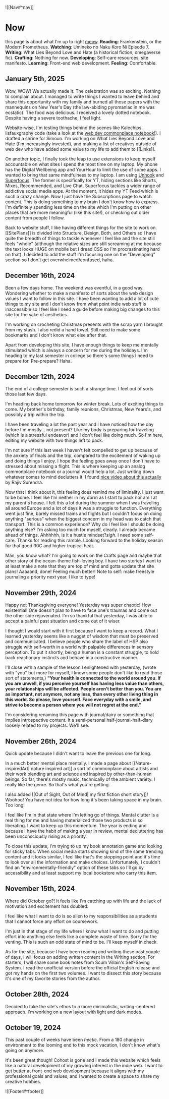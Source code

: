 ![[Nav#^nav]]

# Now

this page is about what I'm up to right [meow](https://nownownow.com/about).
**Reading**: Frankenstein, or the Modern Prometheus.
**Watching**: Umineko no Naku Koro Ni Episode 7.
**Writing**: What Lies Beyond Love and Hate (a historical fiction, omegaverse fic).
**Crafting**: Nothing for now.
**Developing**: Self-care resources, site manifesto.
**Learning**: Front-end web development.
**Feeling**: Comfortable.

## January 5th, 2025
Wow, WOW! We actually made it. The celebration was so exciting. Nothing to complain about. I managed to write things I wanted to leave behind and share this opportunity with my family and burned all those papers with the mannequins on New Year's Day (the law-abiding pyromaniac in me was ecstatic). The food was delicious. I received a lovely dotted notebook. Despite having a severe toothache, I feel light.

Website-wise, I'm testing things behind the scenes like Kalechips' lisfauxgraphy code (take a look at the [web dev commonplace notebook!]()). I drafted a shrine for Simoun. I'm working on What Lies Beyond Love and Hate (I'm increasingly invested), and making a list of creatives outside of web dev who have added some value to my life to add them to [[Links]].

On another topic, I finally took the leap to use extensions to keep myself accountable on what sites I spend the most time on my laptop. My phone has the Digital Wellbeing app and YourHour to limit the use of some apps. I wanted to bring that same mindfulness to my laptop. I am using [Unhook](https://chromewebstore.google.com/detail/unhook-remove-youtube-rec/khncfooichmfjbepaaaebmommgaepoid) and [Superfocus](https://chromewebstore.google.com/detail/superfocus-time-tracker-b/dboceidahklphhjpfbpnicodnbkoiokn/reviews). The former is specifically for YT, hiding sections like Shorts, Mixes, Recommended, and Live Chat. Superfocus tackles a wider range of addictive social media apps. At the moment, it hides my YT Feed which is such a crazy change. Now I just have the Subscriptions page to watch content. This is doing something to my brain I don't know how to express. I'm definitely spending less time on the site which I'm putting on other places that are more meaningful (like this site!), or checking out older content from people I follow.

Back to website stuff, I like having different things for the site to work on. [[SitePlans]] is divided into Structure, Design, Both, and Others so I have quite the breadth of things to tackle whenever I feel like and the site still feels "whole" (although the relative sizes are still screaming at me because the text looks HUGE on mobile but I dread CSS so I'm procrastinating hard on that). I decided to add the stuff I'm focusing one on the "Developing" section so I don't get overwhelmed/confused, haha.

## December 16th, 2024
 Been a few days home. The weekend was eventful, in a good way. Wondering whether to make a manifesto of sorts about the web design values I want to follow in this site. I have been wanting to add a lot of cute things to my site and I don't know from what point indie web stuff is inaccessible so I feel like I need a guide before making big changes to this site for the sake of aesthetics.

I'm working on crocheting Christmas presents with the scrap yarn I brought from my stash. I also redid a hand towel. Still need to make some bookmarks and I don't know what else after that.

Apart from developing this site, I have enough things to keep me mentally stimulated which is always a concern for me during the holidays. I'm heading to my last semester in college so there's some things I need to prepare for. Pre-prepare? Haha.

## December 12th, 2024
The end of a college semester is such a strange time. I feel out of sorts those last few days.

I'm heading back home tomorrow for winter break. Lots of exciting things to come. My brother's birthday, family reunions, Christmas, New Years's, and possibly a trip within the trip.

I have been traveling a lot the past year and I have noticed how the day before I'm mostly... not present? Like my body is preparing for traveling (which is a stressful endeavor) and I don't feel like doing much. So I'm here, editing my website with two things left to pack.

I'm not sure if this last week I haven't felt compelled to get up because of the anxiety of finals and the trip, compared to the excitement of waking up and doing things I enjoy. I hope the feeling goes away once I don't have to stressed about missing a flight. This is where keeping up an analog commonplace notebook or a journal would help a lot. Just writing down whatever comes to mind declutters it. I found [nice video about this actually](https://youtu.be/2-cyLX2eAn0?si=PO8ZlKzsXAeiIjg1) by Rajiv Surendra.

Now that I think about it, this feeling does remind me of liminality. I just want to be home. I feel like I'm neither in my dorm as I start to pack nor am I at my parent's house. I felt this a lot during the summer when I was traveling all around Europe and a lot of days it was a struggle to function. Everything went just fine, barely missed trains and flights but I couldn't focus on doing anything "serious" when the biggest concern in my head was to catch that transport. This is a common experience? Why do I feel like I should be doing anything else? I'm asking too much for myself, clearly. I already became ahead of things. Ahhhhhh, is it a hustle mindset?*sigh*. I need some self-care. Thanks for reading this ramble. Looking forward to the holiday season for that good 30C and higher tropical heat.

Man, you know what? I'm going to work on the Crafts page and maybe that other story of the ocean-theme fish-loving boy. I have two stories I want to at least make a note that they are top of mind and gotta update that site plans! Aaaaand, done! Feeling much better! Note to self: make freestyle journaling a priority next year. I like to type!

## November 29th, 2024

Happy not Thanksgiving everyone! Yesterday was super chaotic! How existential! One doesn't plan to have to face one's traumas and come out the other side rejuvenated. I'm so thankful that yesterday, I was able to accept a painful past situation and come out of it wiser.

I thought I would start with it first because I want to keep a record. What I learned yesterday seems like a nugget of wisdom that must be preserved and communicated. I believe people who share the label of HSP also struggle with self-worth in a world with palpable differences in sensory perception. To put it shortly, being a human is a constant struggle, to hold back reactionary instincts and behave in a constructive manner.

I'll close with a sample of the lesson I enlightened with yesterday, (wrote with "you" but more for myself, I know some people don't like to read those sort of statements,) **"Your health is connected to the world around you. If you are unwell, if you perceive yourself has having less value than others, your relationships will be affected. People aren't better than you. You are as important, not anymore, not any less, than every other living thing in this world. So please, love yourself. Face everyday with a smile, and strive to become a person whom you will not regret at the end."**

I'm considering renaming this page with journal/dairy or something that implies introspective content. It a semi-personal half-journal-half-diary loosely related to my projects. We'll see.

## November 26th, 2024

Quick update because I didn't want to leave the previous one for long.

In a much better mental place mentally. I made a page about [[Nature-inspiredArt| nature inspired art]] a sort of commonplace about artists and their work blending art and science and inspired by other-than-human beings. So far, there's mostly music, technically of the ambient variety. I really like the genre. So that's what you're getting.

I also added [[Out of Sight, Out of Mind| my first fiction short story]]! Woohoo! You have not idea for how long it's been taking space in my brain. Too long!

I feel like I'm in that state where I'm letting go of things. Mental clutter is a real thing for me and having materialized those two products is so liberating. I want to keep up this momentum. The year is ending and because I have the habit of making a year in review, mental decluttering has been unconsciously rising as a priority.

To close this update, I'm trying to up my book annotation game and looking for sticky tabs. When social media starts showing kind of the same trending content and it looks similar, I feel like that's the stopping point and it's time to look over all the information and make choices. Unfortunately, I couldn't find an "environmentally-friendly" option of these tabs so I'll go by accessibility and at least support my local bookstore who carry this item.

## November 15th, 2024
Where did October go?! It feels like I'm catching up with life and the lack of motivation and excitement has doubled.

I feel like what I want to do is so alien to my responsibilities as a students that I cannot force any effort on coursework.

I'm just in that stage of my life where I know what I want to do and putting effort into anything else feels like a complete waste of time. Sorry for the venting. This is such an odd state of mind to be. I'll keep myself in check.

As for the site, because I have been reading and writing these past couple of days, I will focus on adding written content in the Writing section. For starters, I will share some book notes from Scum Villain's Self-Saving System. I read the unofficial version before the official English release and got my hands on the first two volumes. I want to dissect this story because it's one of my favorite stories from the author.

## October 28th, 2024
Decided to take the site's ethos to a more minimalistic, writing-centered approach. I'm working on a new layout with light and dark modes.

## October 19, 2024

This past couple of weeks have been *hectic*. From a 180 change in environment to the looming end to this mock vacation, I don't know what's going on anymore.

It's been great though! Cohost is gone and I made this website which feels like a natural development of my growing interest in the indie web. I want to get better at front-end web development because it aligns with my professional goals and values, and I wanted to create a space to share my creative hobbies.

![[Footer#^footer]]